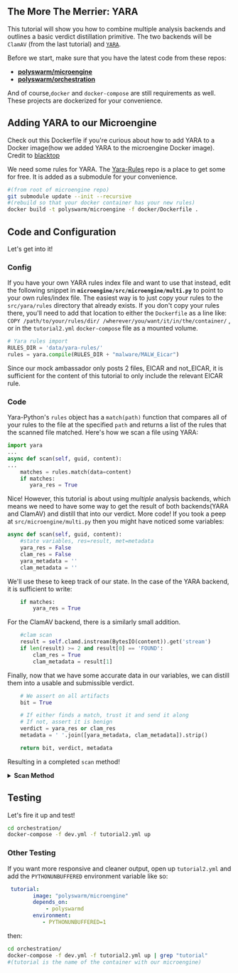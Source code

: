 ## The More The Merrier: YARA

This tutorial will show you how to combine multiple analysis backends and outlines a basic verdict distillation primitive. 
The two backends will be `ClamAV` (from the last tutorial) and [`YARA`](https://virustotal.github.io/yara/). 

Before we start, make sure that you have the latest code from these repos:


* [**polyswarm/microengine**](https://github.com/polyswarm/microengine)
* [**polyswarm/orchestration**](https://github.com/polyswarm/orchestration)


And of course,`docker` and `docker-compose` are still requirements as well. 
These projects are dockerized for your convenience. 

## Adding YARA to our Microengine

Check out this Dockerfile if you're curious about how to add YARA to a Docker image(how we added YARA to the microengine Docker image).
Credit to [blacktop](https://hub.docker.com/r/blacktop/yara/~/dockerfile/)

We need some rules for YARA.
The [Yara-Rules](https://github.com/Yara-Rules/rules) repo is a place to get some for free.
It is added as a submodule for your convenience.
```sh
#(from root of microengine repo)
git submodule update --init --recursive
#(rebuild so that your docker container has your new rules)
docker build -t polyswarm/microengine -f docker/Dockerfile .
```

## Code and Configuration

Let's get into it!

### Config
If you have your own YARA rules index file and want to use that instead, edit the following snippet in **`microengine/src/microengine/multi.py`** to point to your own rules/index file.
The easiest way is to just copy your rules to the `src/yara/rules` directory that already exists. 
If you don't copy your rules there, you'll need to add that location to either the `Dockerfile` as a line like: `COPY /path/to/your/rules/dir/ /wherever/you/want/it/in/the/container/` , or in the `tutorial2.yml` `docker-compose` file as a mounted volume. 
```py
# Yara rules import
RULES_DIR = 'data/yara-rules/'
rules = yara.compile(RULES_DIR + "malware/MALW_Eicar")
```
Since our mock ambassador only posts 2 files, EICAR and not_EICAR, it is sufficient for the content of this tutorial to only include the relevant EICAR rule.


### Code

Yara-Python's `rules` object has a `match(path)` function that compares all of your rules to the file at the specified `path` and returns a list of the rules that the scanned file matched. 
Here's how we scan a file using YARA:
```py
import yara
...
async def scan(self, guid, content):
...
	matches = rules.match(data=content)
    if matches:
       yara_res = True
```
Nice! 
However, this tutorial is about using _multiple_ analysis backends, which means we need to have some way to get the result of both backends(YARA and ClamAV) and distill that into our verdict. 
More code!
If you took a peep at `src/microengine/multi.py` then you might have noticed some variables:

```py
async def scan(self, guid, content):	
	#state variables, res=result, met=metadata
	yara_res = False
	clam_res = False
	yara_metadata = ''
	clam_metadata = ''
```

We'll use these to keep track of our state. 
In the case of the YARA backend, it is sufficient to write:
```py
	if matches:
		yara_res = True
```
For the ClamAV backend, there is a similarly small addition.
```py
	#clam scan
	result = self.clamd.instream(BytesIO(content)).get('stream')
	if len(result) >= 2 and result[0] == 'FOUND':
		clam_res = True
		clam_metadata = result[1]
```
Finally, now that we have some accurate data in our variables, we can distill them into a usable and submissible verdict.
```py
	# We assert on all artifacts
	bit = True

	# If either finds a match, trust it and send it along
	# If not, assert it is benign
	verdict = yara_res or clam_res
	metadata = ' '.join([yara_metadata, clam_metadata]).strip()

	return bit, verdict, metadata
```
Resulting in a completed `scan` method!

<details markdown="1">

<summary><b>Scan Method</b></summary>

### A completed Scan() method!

```python
async def scan(self, guid, content):
        """Scan an artifact with ClamAV + YARA
        Args:
            guid (str): GUID of the bounty under analysis, use to track artifacts in the same bounty
            content (bytes): Content of the artifact to be scan
        Returns:
            (bool, bool, str): Tuple of bit, verdict, metadata
            bit (bool): Whether to include this artifact in the assertion or not
            verdict (bool): Whether this artifact is malicious or not
            metadata (str): Optional metadata about this artifact
        """
        yara_res = False
        clam_res = False
        yara_metadata = ''
        clam_metadata = ''
        # Yara rule matching
        matches = self.rules.match(data=content)
        if matches:
            yara_res = True
        # ClamAV scan
        result = self.clamd.instream(BytesIO(content)).get('stream')
        if len(result) >= 2 and result[0] == 'FOUND':
            clam_res = True
            clam_metadata = result[1]
        # We assert on all artifacts
        bit = True
        # If either finds a match, trust it and send it along
        # If not, assert it is benign
        verdict = yara_res or clam_res
        metadata = ' '.join([yara_metadata, clam_metadata]).strip()
        return bit, verdict, metadata
```

</details>

## Testing
Let's fire it up and test!
```sh
cd orchestration/
docker-compose -f dev.yml -f tutorial2.yml up
```
### Other Testing
If you want more responsive and cleaner output, open up `tutorial2.yml` and add the `PYTHONUNBUFFERED` environment variable like so:
```yml
 tutorial:
        image: "polyswarm/microengine"
        depends_on:
            - polyswarmd
        environment:
           - PYTHONUNBUFFERED=1
```
then:
```sh
cd orchestration/
docker-compose -f dev.yml -f tutorial2.yml up | grep "tutorial"
#(tutorial is the name of the container with our microengine)
```
